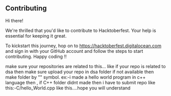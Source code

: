 ## Contributing
Hi there! 

We're thrilled that you'd like to contribute to Hacktoberfest. Your help is essential for keeping it great.

To kickstart this journey, hop on to https://hacktoberfest.digitalocean.com and sign in with your GitHub account and follow the steps to start contributing.
Happy coding !!


make sure your repositories are related to this...
like if your repo is related to dsa then make sure upload your repo in dsa folder if not available then make folder by "\" symbol.
ex:-i made a hello world program in c++ language then ,
if C++ folder didnt made then i have to submit repo like this:-C/hello_World.cpp
like this....hope you will understand
